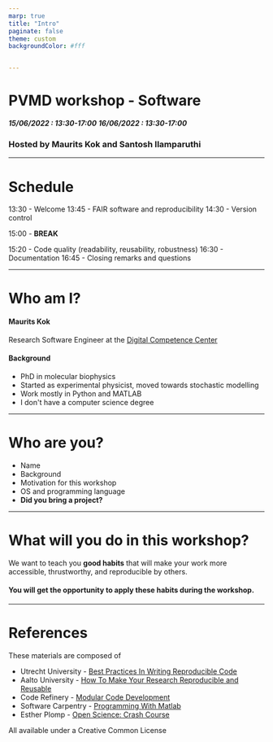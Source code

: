 ```yaml
---
marp: true
title: "Intro"
paginate: false
theme: custom
backgroundColor: #fff


---
```

# <!-- fit --> PVMD workshop - Software
**_15/06/2022 :  13:30-17:00_**
**_16/06/2022 :  13:30-17:00_**

### Hosted by Maurits Kok and Santosh Ilamparuthi

---
# Schedule

13:30 - Welcome
13:45 - FAIR software and reproducibility
14:30 - Version control

15:00 - **BREAK**

15:20 - Code quality (readability, reusability, robustness)
16:30 - Documentation
16:45 - Closing remarks and questions

---
# Who am I?

#### Maurits Kok

Research Software Engineer at the [Digital Competence Center ](https://www.tudelft.nl/en/library/library-for-researchers/library-for-researchers/setting-up-research/dcc)

#### Background
- PhD in molecular biophysics
- Started as experimental physicist, moved towards stochastic modelling
- Work mostly in Python and MATLAB
- I don't have a computer science degree

---
# Who are you?
- Name
- Background 
- Motivation for this workshop
- OS and programming language
- **Did you bring a project?**

---
# What will you do in this workshop?

We want to teach you **good habits** that will make your work more accessible, thrustworthy, and reproducible by others. 

#### You will get the opportunity to apply these habits during the workshop.

---

# References

These materials are composed of 

- Utrecht University - [Best Practices In Writing Reproducible Code](https://utrechtuniversity.github.io/workshop-computational-reproducibility/docs/)
- Aalto University - [How To Make Your Research Reproducible and Reusable](https://docs.google.com/presentation/d/14fwQgAM1-NIm11MIf11hRyz3LgwAEDgh/edit#slide=id.p6)
- Code Refinery - [Modular Code Development](http://cicero.xyz/v3/remark/0.14.0/github.com/coderefinery/modular-code-development/master/talk.md/#1)
- Software Carpentry - [Programming With Matlab](https://swcarpentry.github.io/matlab-novice-inflammation/)
- Esther Plomp - [Open Science: Crash Course](https://estherplomp.github.io/PRES-data-software/#1)

All available under a Creative Common License 
